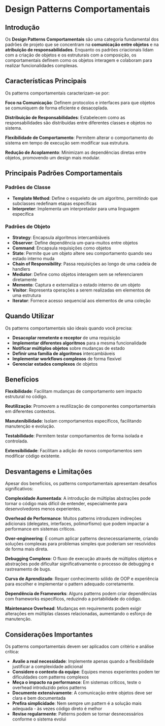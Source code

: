# Design Patterns Comportamentais

## Introdução

Os **Design Patterns Comportamentais** são uma categoria fundamental dos padrões de projeto que se concentram na **comunicação entre objetos** e na **atribuição de responsabilidades**. Enquanto os padrões criacionais lidam com a criação de objetos e os estruturais com a composição, os comportamentais definem como os objetos interagem e colaboram para realizar funcionalidades complexas.

## Características Principais

Os patterns comportamentais caracterizam-se por:

**Foco na Comunicação**: Definem protocolos e interfaces para que objetos se comuniquem de forma eficiente e desacoplada.

**Distribuição de Responsabilidades**: Estabelecem como as responsabilidades são distribuídas entre diferentes classes e objetos no sistema.

**Flexibilidade de Comportamento**: Permitem alterar o comportamento do sistema em tempo de execução sem modificar sua estrutura.

**Redução de Acoplamento**: Minimizam as dependências diretas entre objetos, promovendo um design mais modular.

## Principais Padrões Comportamentais

### Padrões de Classe
- **Template Method**: Define o esqueleto de um algoritmo, permitindo que subclasses redefinam etapas específicas
- **Interpreter**: Implementa um interpretador para uma linguagem específica

### Padrões de Objeto
- **Strategy**: Encapsula algoritmos intercambiáveis
- **Observer**: Define dependência um-para-muitos entre objetos
- **Command**: Encapsula requisições como objetos
- **State**: Permite que um objeto altere seu comportamento quando seu estado interno muda
- **Chain of Responsibility**: Passa requisições ao longo de uma cadeia de handlers
- **Mediator**: Define como objetos interagem sem se referenciarem diretamente
- **Memento**: Captura e externaliza o estado interno de um objeto
- **Visitor**: Representa operações a serem realizadas em elementos de uma estrutura
- **Iterator**: Fornece acesso sequencial aos elementos de uma coleção

## Quando Utilizar

Os patterns comportamentais são ideais quando você precisa:

- **Desacoplar remetente e receptor** de uma requisição
- **Implementar diferentes algoritmos** para a mesma funcionalidade
- **Notificar múltiplos objetos** sobre mudanças de estado
- **Definir uma família de algoritmos** intercambiáveis
- **Implementar workflows complexos** de forma flexível
- **Gerenciar estados complexos** de objetos

## Benefícios

**Flexibilidade**: Facilitam mudanças de comportamento sem impacto estrutural no código.

**Reutilização**: Promovem a reutilização de componentes comportamentais em diferentes contextos.

**Manutenibilidade**: Isolam comportamentos específicos, facilitando manutenção e evolução.

**Testabilidade**: Permitem testar comportamentos de forma isolada e controlada.

**Extensibilidade**: Facilitam a adição de novos comportamentos sem modificar código existente.

## Desvantagens e Limitações

Apesar dos benefícios, os patterns comportamentais apresentam desafios significativos:

**Complexidade Aumentada**: A introdução de múltiplas abstrações pode tornar o código mais difícil de entender, especialmente para desenvolvedores menos experientes.

**Overhead de Performance**: Muitos patterns introduzem indireções adicionais (delegates, interfaces, polimorfismo) que podem impactar a performance em sistemas críticos.

**Over-engineering**: É comum aplicar patterns desnecessariamente, criando soluções complexas para problemas simples que poderiam ser resolvidos de forma mais direta.

**Debugging Complexo**: O fluxo de execução através de múltiplos objetos e abstrações pode dificultar significativamente o processo de debugging e rastreamento de bugs.

**Curva de Aprendizado**: Requer conhecimento sólido de OOP e experiência para escolher e implementar o pattern adequado corretamente.

**Dependência de Frameworks**: Alguns patterns podem criar dependências com frameworks específicos, reduzindo a portabilidade do código.

**Maintenance Overhead**: Mudanças em requirements podem exigir alterações em múltiplas classes relacionadas, aumentando o esforço de manutenção.

## Considerações Importantes

Os patterns comportamentais devem ser aplicados com critério e análise crítica:

- **Avalie a real necessidade**: Implemente apenas quando a flexibilidade justificar a complexidade adicional
- **Considere o contexto da equipe**: Equipes menos experientes podem ter dificuldades com patterns complexos
- **Meça o impacto na performance**: Em sistemas críticos, teste o overhead introduzido pelos patterns
- **Documente extensivamente**: A comunicação entre objetos deve ser clara e bem documentada
- **Prefira simplicidade**: Nem sempre um pattern é a solução mais adequada - às vezes código direto é melhor
- **Revise regularmente**: Patterns podem se tornar desnecessários conforme o sistema evolui

